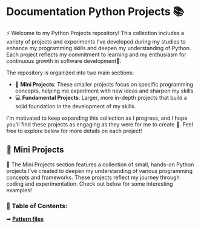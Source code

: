 # Documentation Python Projects 📚

⚡ Welcome to my Python Projects repository! This collection includes a variety of projects and experiments I've developed during my studies to enhance my programming skills and deepen my understanding of Python. Each project reflects my commitment to learning and my enthusiasm for continuous growth in software development🌱. 

The repository is organized into two main sections:
- 🧪 **Mini Projects**: These smaller projects focus on specific programming concepts, helping me experiment with new ideas and sharpen my skills.
- 💻 **Fundamental Projects**: Larger, more in-depth projects that build a solid foundation in the development of my skills.

I'm motivated to keep expanding this collection as I progress, and I hope you'll find these projects as engaging as they were for me to create 🚀. Feel free to explore below for more details on each project!

## 📂 Mini Projects
📜 The Mini Projects section features a collection of small, hands-on Python projects I've created to deepen my understanding of various programming concepts and frameworks. Тhese projects reflect my journey through coding and experimentation. Check out below for some interesting examples!

### 📌 Table of Contents:
➡ [**Pattern files**](https://github.com/MartinVrb/Python-Projects/tree/main/01_mini_projects/01_pattern_files)
